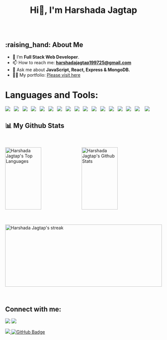 <h1 align="center">Hi👋, I'm Harshada Jagtap</h1>
<!-- <h3 align="center">I'm Aspiring Full Stack Web Developer</h3> -->

<br />
<br />
<h2>:raising_hand: About Me</h2>

- :book: I’m **Full Stack Web Developer**. 
- 📫 How to reach me: **harshadajagtap199725@gmail.com** 
- 💬 Ask me about **JavaScript, React, Express & MongoDB.** 
- 👨‍💻 My portfolio: <a href="https://harshada-jagtap-portfolio.vercel.app/">Please visit here</a>

# Languages and Tools:
<p>
  <img
    src="https://img.shields.io/badge/HTML5%20-%23e34f26.svg?&style=for-the-badge&logo=html5&logoColor=white"
  />&nbsp;&nbsp;
  <img
    src="https://img.shields.io/badge/CSS3-1572B6?style=for-the-badge&logo=css3&logoColor=white"
  />&nbsp;&nbsp;
  <img
    src="https://img.shields.io/badge/JavaScript-100000?style=for-the-badge&logo=javascript&logoColor=F7DF1E"
  />&nbsp;&nbsp;
  <img
    src="https://img.shields.io/badge/MongoDB-4EA94B?style=for-the-badge&logo=mongodb&logoColor=white"
  />&nbsp;&nbsp;
  <img
    src="https://img.shields.io/badge/Express.js-FCC624?style=for-the-badge&logo=express&logoColor=black"
  />&nbsp;&nbsp;
  <img
    src="https://img.shields.io/badge/ReactJS-330F63?style=for-the-badge&logo=react&logoColor=61DAFB"
  />&nbsp;&nbsp;
  <img
    src="https://img.shields.io/badge/Node.js-EA4C89?style=for-the-badge&logo=nodedotjs&logoColor=white"
  />&nbsp;&nbsp;
  <img
    src="https://img.shields.io/badge/Redux-593D88?style=for-the-badge&logo=redux&logoColor=white"
  />&nbsp;&nbsp;
  <img
    src="https://img.shields.io/badge/GitHub-3181FF?style=for-the-badge&logo=github&logoColor=white"
  />&nbsp;&nbsp;
  <img
    src="https://img.shields.io/badge/JWT-000000?style=for-the-badge&logo=JSON%20web%20tokens&logoColor=white"
  />&nbsp;&nbsp;
  <img
    src="https://img.shields.io/badge/npm-CB3837?style=for-the-badge&logo=npm&logoColor=white"
  />&nbsp;&nbsp;
  <img
    src="https://img.shields.io/badge/Netlify-00C7B7?style=for-the-badge&logo=netlify&logoColor=white"
  />&nbsp;&nbsp;
  <img
    src="https://img.shields.io/badge/Heroku-430098?style=for-the-badge&logo=heroku&logoColor=white"
  />&nbsp;&nbsp;
  <img
    src="https://img.shields.io/badge/Postman-FF6C37?style=for-the-badge&logo=Postman&logoColor=white"
  />&nbsp;&nbsp;
  <img
    src="https://img.shields.io/badge/angular-%23DD0031.svg?style=for-the-badge&logo=angular&logoColor=white"
  />&nbsp;&nbsp;
  <img src='https://img.shields.io/badge/flutter-3181FF.svg?style=for-the-badge&logo=flutter&logoColor=white'/> &nbsp;&nbsp;
  <img src='https://img.shields.io/badge/AWS-FF6C37?style=for-the-badge&logo=awss3&logoColor=white'/> &nbsp;&nbsp;

</p>

<p align="center"></p>

## 📊 My Github Stats

<br />
<p>
<!--   <img
    style="height: 200px; width: 48%"
    title="Get streak stats for your profile at git.io/streak-stats"
    alt="Harshada Jagtap's streak"
    src="https://github-readme-streak-stats.herokuapp.com/?user=harshadajagtap25&theme=react&hide_border=true&stroke=0000&background=060A0CD0"
  /> -->
   <img
    style="height: 200px; width: 48%"
    alt="Harshada Jagtap's Top Languages"
    src="https://github-readme-stats.vercel.app/api/top-langs/?username=harshadajagtap25&langs_count=8&count_private=true&layout=compact&theme=react&hide_border=true&bg_color=0D1117"
  />
  <img
    style="height: 200px; width: 48%"
    alt="Harshada Jagtap's Github Stats"
    src="https://github-readme-stats.vercel.app/api?username=harshadajagtap25&show_icons=true&count_private=true&theme=react&hide_border=true&bg_color=0D1117"
  />
</p>
<br />
<p>
<!--   <img
    style="height: 200px; width: 48%"
    alt="Harshada Jagtap's Top Languages"
    src="https://github-readme-stats.vercel.app/api/top-langs/?username=harshadajagtap25&langs_count=8&count_private=true&layout=compact&theme=react&hide_border=true&bg_color=0D1117"
  /> -->

  <img
    style="height: 200px; width: 100%;"
    title="Git Trophy"
    alt="Harshada Jagtap's streak"
    src="https://github-profile-trophy.vercel.app/?username=harshadajagtap25&theme=react&hide_border=true&stroke=0000&background=060A0CD0"
  />
</p>

<br />

## Connect with me:
<p align="left">
  <a href="https://www.linkedin.com/in/harshada-jagtap-88334a192"
    ><img src="https://img.icons8.com/fluent/48/000000/linkedin.png"
  /></a>
  <a href="https://www.instagram.com/_harshu.jagtap/?hl=en"
    ><img src="https://img.icons8.com/fluent/48/000000/instagram-new.png"
  /></a>
</p>

<a href="https://github.com/harshadajagtap25/github-profile-views-counter">
  <img src="https://komarev.com/ghpvc/?username=harshadajagtap25" />
</a>
<a href="https://github.com/harshadajagtap25?tab=followers">
  <img
    src="https://img.shields.io/github/followers/harshadajagtap25?label=Followers&style=social"
    alt="GitHub Badge"
  />
</a>
